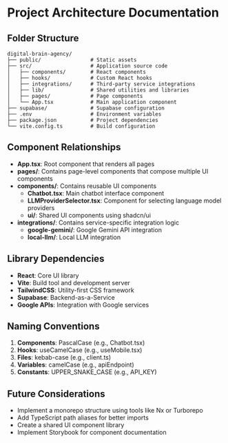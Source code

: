 # Project Architecture Documentation

## Folder Structure
```
digital-brain-agency/
├── public/                # Static assets
├── src/                   # Application source code
│   ├── components/        # React components
│   ├── hooks/             # Custom React hooks
│   ├── integrations/      # Third-party service integrations
│   ├── lib/               # Shared utilities and libraries
│   ├── pages/             # Page components
│   └── App.tsx            # Main application component
├── supabase/              # Supabase configuration
├── .env                   # Environment variables
├── package.json           # Project dependencies
└── vite.config.ts         # Build configuration
```

## Component Relationships
- **App.tsx**: Root component that renders all pages
- **pages/**: Contains page-level components that compose multiple UI components
- **components/**: Contains reusable UI components
  - **Chatbot.tsx**: Main chatbot interface component
  - **LLMProviderSelector.tsx**: Component for selecting language model providers
  - **ui/**: Shared UI components using shadcn/ui
- **integrations/**: Contains service-specific integration logic
  - **google-gemini/**: Google Gemini API integration
  - **local-llm/**: Local LLM integration

## Library Dependencies
- **React**: Core UI library
- **Vite**: Build tool and development server
- **TailwindCSS**: Utility-first CSS framework
- **Supabase**: Backend-as-a-Service
- **Google APIs**: Integration with Google services

## Naming Conventions
1. **Components**: PascalCase (e.g., Chatbot.tsx)
2. **Hooks**: useCamelCase (e.g., useMobile.tsx)
3. **Files**: kebab-case (e.g., client.ts)
4. **Variables**: camelCase (e.g., apiEndpoint)
5. **Constants**: UPPER_SNAKE_CASE (e.g., API_KEY)

## Future Considerations
- Implement a monorepo structure using tools like Nx or Turborepo
- Add TypeScript path aliases for better imports
- Create a shared UI component library
- Implement Storybook for component documentation
